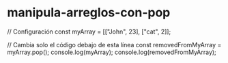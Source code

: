 # manipula-arreglos-con-pop
// Configuración
const myArray = [["John", 23], ["cat", 2]];

// Cambia solo el código debajo de esta línea
const removedFromMyArray = myArray.pop();
console.log(myArray);
console.log(removedFromMyArray);
